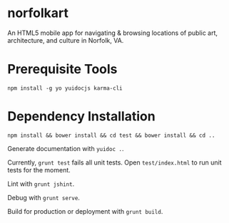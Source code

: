 norfolkart
==========

An HTML5 mobile app for navigating &amp; browsing locations of public art, architecture, and culture in Norfolk, VA.

Prerequisite Tools
==================

    npm install -g yo yuidocjs karma-cli
    
Dependency Installation
=======================

    npm install && bower install && cd test && bower install && cd ..
    
Generate documentation with `yuidoc .`.

Currently, `grunt test` fails all unit tests.  Open `test/index.html` to run unit tests for the moment.

Lint with `grunt jshint`.

Debug with `grunt serve`.

Build for production or deployment with `grunt build`.
